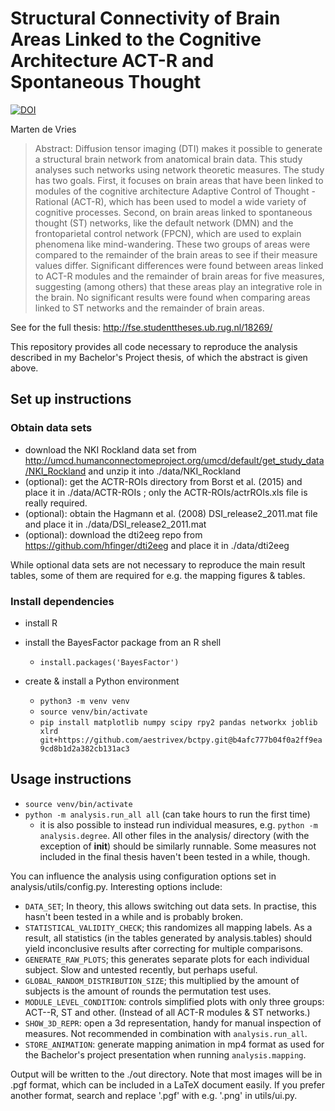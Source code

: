 # Structural Connectivity of Brain Areas Linked to the Cognitive Architecture ACT-R and Spontaneous Thought

[![DOI](https://zenodo.org/badge/142974925.svg)](https://zenodo.org/badge/latestdoi/142974925)

Marten de Vries

> Abstract: Diffusion tensor imaging (DTI) makes it possible to generate a structural brain network from anatomical brain data. This study analyses such networks using network theoretic measures. The study has two goals. First, it focuses on brain areas that have been linked to modules of the cognitive architecture Adaptive Control of Thought - Rational (ACT-R), which has been used to model a wide variety of cognitive processes. Second, on brain areas linked to spontaneous thought (ST) networks, like the default network (DMN) and the frontoparietal control network (FPCN), which are used to explain phenomena like mind-wandering. These two groups of areas were compared to the remainder of the brain areas to see if their measure values differ. Significant differences were found between areas linked to ACT-R modules and the remainder of brain areas for five measures, suggesting (among others) that these areas play an integrative role in the brain. No significant results were found when comparing areas linked to ST networks and the remainder of brain areas.

See for the full thesis: http://fse.studenttheses.ub.rug.nl/18269/

This repository provides all code necessary to reproduce the analysis described in my Bachelor's Project thesis, of which the abstract is given above.

## Set up instructions

### Obtain data sets

- download the NKI Rockland data set from http://umcd.humanconnectomeproject.org/umcd/default/get_study_data/NKI_Rockland and unzip it into ./data/NKI_Rockland
- (optional): get the ACTR-ROIs directory from Borst et al. (2015) and place it in ./data/ACTR-ROIs ; only the ACTR-ROIs/actrROIs.xls file is really required.
- (optional): obtain the Hagmann et al. (2008) DSI_release2_2011.mat file and place it in ./data/DSI_release2_2011.mat
- (optional): download the dti2eeg repo from https://github.com/hfinger/dti2eeg and place it in ./data/dti2eeg

While optional data sets are not necessary to reproduce the main result tables, some of them are required for e.g. the mapping figures & tables.


### Install dependencies

- install R
- install the BayesFactor package from an R shell
  - ``install.packages('BayesFactor')``

- create & install a Python environment
  - ``python3 -m venv venv``
  - ``source venv/bin/activate``
  - ``pip install matplotlib numpy scipy rpy2 pandas networkx joblib xlrd git+https://github.com/aestrivex/bctpy.git@b4afc777b04f0a2ff9ea9cd8b1d2a382cb131ac3``


## Usage instructions

- ``source venv/bin/activate``
- ``python -m analysis.run_all all`` (can take hours to run the first time)
  - it is also possible to instead run individual measures, e.g. ``python -m analysis.degree``. All other files in the analysis/ directory (with the exception of __init__) should be similarly runnable. Some measures not included in the final thesis haven't been tested in a while, though.

You can influence the analysis using configuration options set in analysis/utils/config.py. Interesting options include:
- ``DATA_SET``; In theory, this allows switching out data sets. In practise, this hasn't been tested in a while and is probably broken.
- ``STATISTICAL_VALIDITY_CHECK``; this randomizes all mapping labels. As a result, all statistics (in the tables generated by analysis.tables) should yield inconclusive results after correcting for multiple comparisons.
- ``GENERATE_RAW_PLOTS``; this generates separate plots for each individual subject. Slow and untested recently, but perhaps useful.
- ``GLOBAL_RANDOM_DISTRIBUTION_SIZE``; this multiplied by the amount of subjects is the amount of rounds the permutation test uses.
- ``MODULE_LEVEL_CONDITION``: controls simplified plots with only three groups: ACT--R, ST and other. (Instead of all ACT-R modules & ST networks.)
- ``SHOW_3D_REPR``: open a 3d representation, handy for manual inspection of measures. Not recommended in combination with ``analysis.run_all``.
- ``STORE_ANIMATION``: generate mapping animation in mp4 format as used for the Bachelor's project presentation when running ``analysis.mapping``.

Output will be written to the ./out directory. Note that most images will be in .pgf format, which can be included in a LaTeX document easily. If you prefer another format, search and replace '.pgf' with e.g. '.png' in utils/ui.py.
